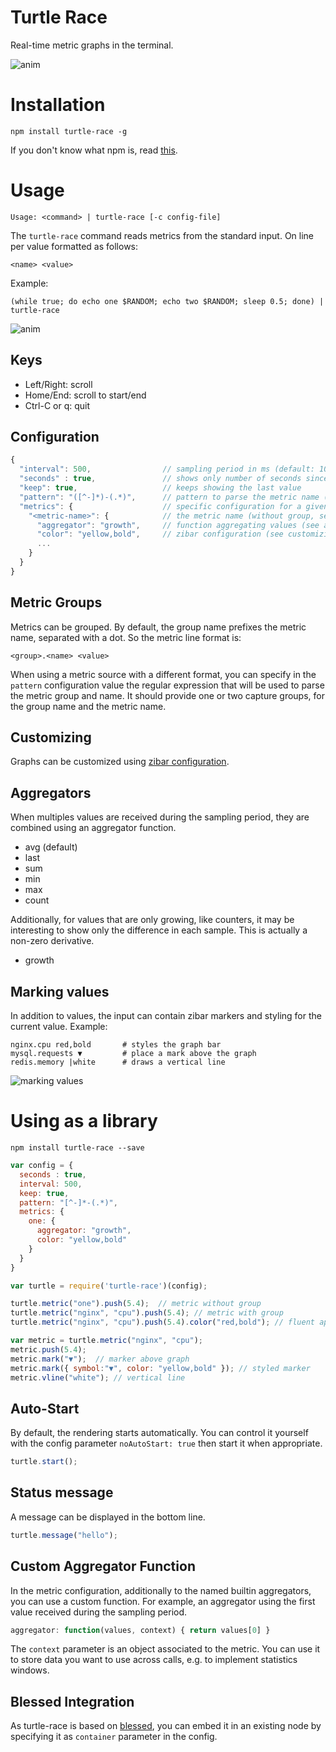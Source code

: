 # Turtle Race
Real-time metric graphs in the terminal.

![anim](https://cloud.githubusercontent.com/assets/692124/12593996/2566ab4e-c474-11e5-8d24-bf0b5da0108f.gif)

# Installation
```
npm install turtle-race -g
```  
If you don't know what npm is, read [this](https://docs.npmjs.com/getting-started/installing-node).

# Usage
```
Usage: <command> | turtle-race [-c config-file]
```  

The `turtle-race` command reads metrics from the standard input. On line per value formatted as follows:

```
<name> <value>
```

Example:
```
(while true; do echo one $RANDOM; echo two $RANDOM; sleep 0.5; done) | turtle-race
```
![anim](https://cloud.githubusercontent.com/assets/692124/12594442/72240ff6-c476-11e5-88f1-8cc4630ba29b.gif)

## Keys

- Left/Right: scroll
- Home/End: scroll to start/end
- Ctrl-C or q: quit

## Configuration

```javascript
{
  "interval": 500,                // sampling period in ms (default: 1000)
  "seconds" : true,               // shows only number of seconds since start
  "keep": true,                   // keeps showing the last value
  "pattern": "([^-]*)-(.*)",      // pattern to parse the metric name (see metric groups below)
  "metrics": {                    // specific configuration for a given metric
    "<metric-name>": {            // the metric name (without group, see below)
      "aggregator": "growth",     // function aggregating values (see aggregators below)
      "color": "yellow,bold",     // zibar configuration (see customizing below)
      ...
    }
  }
}
```

## Metric Groups

Metrics can be grouped. By default, the group name prefixes the metric name, separated with a dot. So the metric line format is:

```
<group>.<name> <value>
```

When using a metric source with a different format, you can specify in the `pattern` configuration value the regular expression that will be used to parse the metric group and name. It should provide one or two capture groups, for the group name and the metric name.

## Customizing

Graphs can be customized using [zibar configuration](https://www.npmjs.com/package/zibar#configuration).

## Aggregators

When multiples values are received during the sampling period, they are combined using an aggregator function.

- avg (default)
- last
- sum
- min
- max
- count

Additionally, for values that are only growing, like counters, it may be interesting to show only the difference in each sample. This is actually a non-zero derivative.

- growth

## Marking values

In addition to values, the input can contain zibar markers and styling for the current value. Example:

```
nginx.cpu red,bold       # styles the graph bar  
mysql.requests ▼         # place a mark above the graph
redis.memory |white      # draws a vertical line
```

![marking values](https://cloud.githubusercontent.com/assets/692124/12594246/6756e784-c475-11e5-8ae6-017969efb82c.png)

# Using as a library

```
npm install turtle-race --save
```

```javascript
var config = {
  seconds : true,
  interval: 500,
  keep: true,
  pattern: "[^-]*-(.*)",
  metrics: {
    one: {
      aggregator: "growth",
      color: "yellow,bold"
    }
  }
}

var turtle = require('turtle-race')(config);

turtle.metric("one").push(5.4);  // metric without group
turtle.metric("nginx", "cpu").push(5.4); // metric with group
turtle.metric("nginx", "cpu").push(5.4).color("red,bold"); // fluent api

var metric = turtle.metric("nginx", "cpu");
metric.push(5.4);
metric.mark("▼");  // marker above graph
metric.mark({ symbol:"▼", color: "yellow,bold" }); // styled marker
metric.vline("white"); // vertical line
```

## Auto-Start
By default, the rendering starts automatically. You can control it yourself with the config parameter `noAutoStart: true` then start it when appropriate.

```javascript
turtle.start();
```

## Status message
A message can be displayed in the bottom line.

```javascript
turtle.message("hello");
```

## Custom Aggregator Function

In the metric configuration, additionally to the named builtin aggregators, you can use a custom function. For example, an aggregator using the first value received during the sampling period.

```javascript
aggregator: function(values, context) { return values[0] }
```

The `context` parameter is an object associated to the metric. You can use it to store data you want to use across calls, e.g. to implement statistics windows.

## Blessed Integration
As turtle-race is based on [blessed](https://www.npmjs.com/package/blessed), you can embed it in an existing node by specifying it as `container` parameter in the config.
